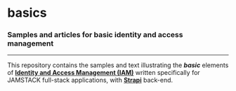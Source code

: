 # basics

### Samples and articles for basic identity and access management 
---
This repository contains the samples and text illustrating the ***basic*** elements of **[Identity and Access Management (IAM)](https://en.wikipedia.org/wiki/Identity_management)** written specifically for JAMSTACK full-stack applications, with **[Strapi](https://strapi.com)** back-end.
